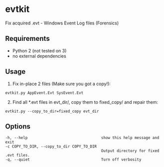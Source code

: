 # evtkit
Fix acquired .evt - Windows Event Log files (Forensics)

## Requirements
- Python 2 (not tested on 3)
- no external dependencies

## Usage
1. Fix in-place 2 files (Make sure you got a copy!):
```
evtkit.py AppEvent.Evt SysEvent.Evt
```
2. Find all *.evt files in evt_dir/, copy them to fixed_copy/ and repair them:
```
evtkit.py --copy_to_dir=fixed_copy evt_dir
```

## Options
```
-h, --help                                 show this help message and exit
-c COPY_TO_DIR, --copy_to_dir COPY_TO_DIR
                                           Output directory for fixed .evt files.
-q, --quiet                                Turn off verbosity
```
